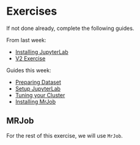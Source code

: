 # Exercises

If not done already, complete the following guides.

From last week:

- [Installing JupyterLab](../V2/install_jupyterlab.md)
- [V2 Exercise](../V2/v2_exercises.md)

Guides this week:

- [Preparing Dataset](./preparing_dataset.md)
- [Setup JupyterLab](./jupyter_lab.md)
- [Tuning your Cluster](./tuning_yarn.md)
- [Installing MrJob](./install_mrjob.md)

## MRJob

For the rest of this exercise, we will use `MrJob`.